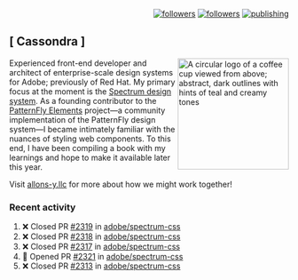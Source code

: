 <p align="right"><a rel="me" href="https://front-end.social/@castastrophe">
    <img alt="followers" title="Follow me on Mastodon" src="https://img.shields.io/mastodon/follow/109297102751309835?domain=https%3A%2F%2Ffront-end.social&label=Follow&logo=mastodon&logoColor=white&style=for-the-badge&labelColor=008080&color=006969"/></a>
  <a href="https://codepen.io/castastrophe/">
    <img alt="followers" title="Follow me on CodePen" src="https://img.shields.io/badge/16-1?color=640464&labelColor=7c007c&style=for-the-badge&logo=codepen&label=Follow"/></a>
<a href="https://castastrophe.medium.com/">
    <img alt="publishing" title="View articles on Medium" src="https://img.shields.io/badge/107-1?color=666&labelColor=444&label=subscribe&logo=medium&logoColor=white&style=for-the-badge"/></a>
</p>

## [&nbsp;Cassondra&nbsp;]

<img align="right" src="https://github-production-user-asset-6210df.s3.amazonaws.com/1840295/253016758-ba468774-1cd3-42c2-8f43-947b5eeb5edf.png" height="200" alt="A circular logo of a coffee cup viewed from above; abstract, dark outlines with hints of teal and creamy tones">

Experienced front-end developer and architect of enterprise-scale design systems for Adobe; previously of Red Hat. My primary focus at the moment is the [Spectrum design system](https://github.com/adobe/spectrum-css). As a founding contributor to the [PatternFly&nbsp;Elements](https://github.com/patternfly/patternfly-elements) project&mdash;a community implementation of the PatternFly design system&mdash;I became intimately familiar with the nuances of styling web components. To this end, I have been compiling a book with my learnings and hope to make it available later this year.

Visit [allons-y.llc](http://allons-y.llc/) for more about how we might work together!

### Recent activity

<!--START_SECTION:activity-->
1. ❌ Closed PR [#2319](https://github.com/adobe/spectrum-css/pull/2319) in [adobe/spectrum-css](https://github.com/adobe/spectrum-css)
2. ❌ Closed PR [#2318](https://github.com/adobe/spectrum-css/pull/2318) in [adobe/spectrum-css](https://github.com/adobe/spectrum-css)
3. ❌ Closed PR [#2317](https://github.com/adobe/spectrum-css/pull/2317) in [adobe/spectrum-css](https://github.com/adobe/spectrum-css)
4. 💪 Opened PR [#2321](https://github.com/adobe/spectrum-css/pull/2321) in [adobe/spectrum-css](https://github.com/adobe/spectrum-css)
5. ❌ Closed PR [#2313](https://github.com/adobe/spectrum-css/pull/2313) in [adobe/spectrum-css](https://github.com/adobe/spectrum-css)
<!--END_SECTION:activity-->
